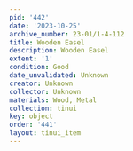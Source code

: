```yaml
---
pid: '442'
date: '2023-10-25'
archive_number: 23-01/1-4-112
title: Wooden Easel
description: Wooden Easel
extent: '1'
condition: Good
date_unvalidated: Unknown
creator: Unknown
collector: Unknown
materials: Wood, Metal
collection: tinui
key: object
order: '441'
layout: tinui_item
---
```

